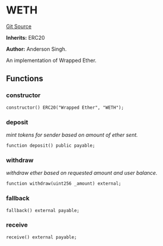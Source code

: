 # WETH
[Git Source](https://github.com/Sabnock01/eigenlayer-contracts/blob/fa80db0202cf74fb2bae3ffc6aa6db988074a698/src/test/mocks/LiquidStakingToken.sol)

**Inherits:**
ERC20

**Author:**
Anderson Singh.

An implementation of Wrapped Ether.


## Functions
### constructor


```solidity
constructor() ERC20("Wrapped Ether", "WETH");
```

### deposit

*mint tokens for sender based on amount of ether sent.*


```solidity
function deposit() public payable;
```

### withdraw

*withdraw ether based on requested amount and user balance.*


```solidity
function withdraw(uint256 _amount) external;
```

### fallback


```solidity
fallback() external payable;
```

### receive


```solidity
receive() external payable;
```

